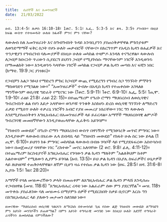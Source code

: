 ```yaml
---
title:  ሴሰኞች እና አመንዝሮች
date:  21/03/2022
---
```


`ዕብ. 13:4-5፤ ሉቃስ 16:10-18፤ 1ቆሮ. 5:1፤ ኤፌ. 5:3-5 እና ቆላ. 3:5ን ያንብቡ። በዚህ ክፍል ውስጥ የተዛመዱት ሁለቱ ክፋቶች ምንና ምን ናቸው?`

ጳውሎስ ስለ አመንዝራነት እና ስግብግብነት ጉዳይ አንባቢያንን ያስጠነቅቃቸዋል ምክንያቱም ለወንድማማች ፍቅር ስጋት የሆኑ ሁለት መቃብሮች ናቸውና። በእርግጥም የአዲስ ኪዳን ፀሐፊዎች እና ጥንታዊያን የግብረገብ ባለሙያዎች በነዚሁ ሁለቱ መካከል ተዛምዶ እንዳለ ተናግረዋል። ጳውሎስ ለጋብቻ ክቡርነት ጥሪውን ሲያደርግ ይህንን ጋብቻ የሚያኮስሱ ማናቸውንም ነገሮች እንዲወገዱ በማመልከት ነው። እንዲወገዱ ካላቸው ነገሮች መካከል የጋብቻ ቃል ኪዳን መጣስ እና ፍቺን ነበር (ከማቴ. 19:9 ጋር ያነፃፅሩ)።

የጋብቻን አልጋ ንፁህ የማድረግ ምክር ከጋብቻ ውጪ የሚደረግን የግብረ ስጋ ግንኙነት ምኞትን ማስወገድን የሚገልጽ ነው።” “አመንዝራዎች” ተብሎ በአዲስ ኪዳን የተጠቀሰው አገላለፅ ማንኛውንም ወሲባዊ ግድፈት የሚናገር ነው (1ቆሮ. 5:9-11፤ 1ቆሮ. 6:9-10፤ ኤፌ. 5:5፤ 1ጢሞ. 1:9-10፤ ራዕይ 21:8፤ ራዕይ 22: 15)። በተጨማሪም የግሪኮ ሮማን ማህበረሰብ ለወሲባዊና ግብረገብነት ልል የሆነ እይታ አላቸው። ወንዶቹ ጥንቁቅ እስከሆኑ ድረስ ወሲባዊ ግንኙነት ለማድረግ ፈቃድ የሚሰጥ ሁለት ተቃራኒ ነገሮችን አብሮ የያዘ መመሪያ ነበራቸው። ነገር ግን ጳውሎስ እንደሚያስጠነቅቀን እግዚአብሔር በአመንዝራዎች ላይ ይፈርዳል። አማኞች ማህበረሰባዊ ልምዶች ግብረገባዊ መመዘኛቸውን እንዲያወጡላቸው ሊፈቅዱ አይገባም።

“ገንዘብን መውደድ” በግሪኮ ሮማን ማህበረሰብ ውስጥ በዋነኝነት የሚንፀባረቅ መጥፎ ምግባር ነው። እንዲያውም ጳውሎስ በፃፈው ሌላ ደብዳቤ ላይ “ገንዘብን መውደድ” የክፋት ሁሉ ስር ነው ይላል (1 ጢሞ. 6:10)። ይህንን ክፉ ምግባር መከላከል ጳውሎስ በብዙ ሃሳቦች ላይ የሚያደፋፍረው አስተሳሰብ ነው። በመጀመሪያ ባላቸው ነገር “ረክተው” መኖር አለባቸው (2 ቆሮ. 9:8፤ ፊሊ. 4:11-12)። በተጨማሪም ክርስቲያኖች እግዚአብሔር የገባውን ቃል ኪዳን ማለትም “አልለቅህም ከቶም አልተውህም” የሚለውን ሊያምኑ ይገባል (ዕብ. 13:5)። ይህ ቃል ኪዳን በአያሌ ስፍራዎችና ሁኔታዎች ላይ ለህዝቦቹ ተጠቅሶላቸዋል። ለኛም ቢሆን ዛሬ የተሰጠ ቃል ኪዳን ነው (ዘፍ. 28:5፤ ዘዳ. 31:6-8፤ ኢያሱ 1:5፤ 1ዜና 28:20)።

አማኞች የባለ መዝሙረኛውን ቃላት በመጠቀም ለእግዚአብሔር ቃል ኪዳን ምላሽ እንዲሰጡ ተጋብዘዋል (መዝ. 118:6) “እግዚአብሔር ረዳቴ ነው አልፈራም ሰው ምን ያደርገኛል”። መዝ. 118ን መጥቀሱ ያስፈለገው ባለ መዝሙሩ በማያምኑ ሰዎች የሚደርስበት ስቃይ ቢኖርም እርሱ ግን በእግዚአብሔር ላይ ያለውን መታመን ስለገለፀ ነው።

`ዘመናዊው ማህበረሰብ ወሲባዊ ንፅህናን ለማርከስ በተመሳሳይ ጊዜ የሰው ልጅ ገንዘብን መውደድ ለማሳደግ ምን አይነት መንገዶችን ይጠቀማል? በምን አይነት ተግባራዊ መንገድ ነው ከነዚህ ሁለት አደገኛ ተግባራት ራሳችንን ለመከላከል የምንችለው?`